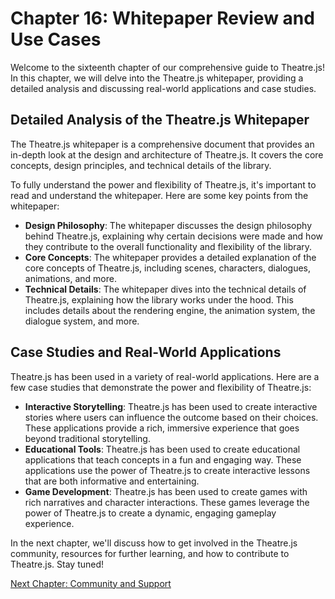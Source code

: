 # Chapter 16: Whitepaper Review and Use Cases

Welcome to the sixteenth chapter of our comprehensive guide to Theatre.js! In this chapter, we will delve into the Theatre.js whitepaper, providing a detailed analysis and discussing real-world applications and case studies.

## Detailed Analysis of the Theatre.js Whitepaper

The Theatre.js whitepaper is a comprehensive document that provides an in-depth look at the design and architecture of Theatre.js. It covers the core concepts, design principles, and technical details of the library.

To fully understand the power and flexibility of Theatre.js, it's important to read and understand the whitepaper. Here are some key points from the whitepaper:

- **Design Philosophy**: The whitepaper discusses the design philosophy behind Theatre.js, explaining why certain decisions were made and how they contribute to the overall functionality and flexibility of the library.
- **Core Concepts**: The whitepaper provides a detailed explanation of the core concepts of Theatre.js, including scenes, characters, dialogues, animations, and more.
- **Technical Details**: The whitepaper dives into the technical details of Theatre.js, explaining how the library works under the hood. This includes details about the rendering engine, the animation system, the dialogue system, and more.

## Case Studies and Real-World Applications

Theatre.js has been used in a variety of real-world applications. Here are a few case studies that demonstrate the power and flexibility of Theatre.js:

- **Interactive Storytelling**: Theatre.js has been used to create interactive stories where users can influence the outcome based on their choices. These applications provide a rich, immersive experience that goes beyond traditional storytelling.
- **Educational Tools**: Theatre.js has been used to create educational applications that teach concepts in a fun and engaging way. These applications use the power of Theatre.js to create interactive lessons that are both informative and entertaining.
- **Game Development**: Theatre.js has been used to create games with rich narratives and character interactions. These games leverage the power of Theatre.js to create a dynamic, engaging gameplay experience.

In the next chapter, we'll discuss how to get involved in the Theatre.js community, resources for further learning, and how to contribute to Theatre.js. Stay tuned!

[Next Chapter: Community and Support](chapter17-community-support.md)
